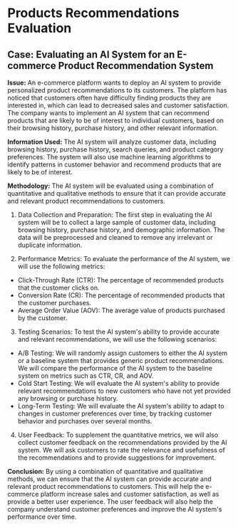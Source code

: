 # Products Recommendations Evaluation

## Case: Evaluating an AI System for an E-commerce Product Recommendation System

**Issue:** An e-commerce platform wants to deploy an AI system to provide personalized product recommendations to its customers. The platform has noticed that customers often have difficulty finding products they are interested in, which can lead to decreased sales and customer satisfaction. The company wants to implement an AI system that can recommend products that are likely to be of interest to individual customers, based on their browsing history, purchase history, and other relevant information.

**Information Used:** The AI system will analyze customer data, including browsing history, purchase history, search queries, and product category preferences. The system will also use machine learning algorithms to identify patterns in customer behavior and recommend products that are likely to be of interest.

**Methodology:** The AI system will be evaluated using a combination of quantitative and qualitative methods to ensure that it can provide accurate and relevant product recommendations to customers.

1.	Data Collection and Preparation: The first step in evaluating the AI system will be to collect a large sample of customer data, including browsing history, purchase history, and demographic information. The data will be preprocessed and cleaned to remove any irrelevant or duplicate information.

2.	Performance Metrics: To evaluate the performance of the AI system, we will use the following metrics:
- Click-Through Rate (CTR): The percentage of recommended products that the customer clicks on.
- Conversion Rate (CR): The percentage of recommended products that the customer purchases.
- Average Order Value (AOV): The average value of products purchased by the customer.
  
3.	Testing Scenarios: To test the AI system's ability to provide accurate and relevant recommendations, we will use the following scenarios:
- A/B Testing: We will randomly assign customers to either the AI system or a baseline system that provides generic product recommendations. We will compare the performance of the AI system to the baseline system on metrics such as CTR, CR, and AOV.
- Cold Start Testing: We will evaluate the AI system's ability to provide relevant recommendations to new customers who have not yet provided any browsing or purchase history.
- Long-Term Testing: We will evaluate the AI system's ability to adapt to changes in customer preferences over time, by tracking customer behavior and purchases over several months.

4.	User Feedback: To supplement the quantitative metrics, we will also collect customer feedback on the recommendations provided by the AI system. We will ask customers to rate the relevance and usefulness of the recommendations and to provide suggestions for improvement.


**Conclusion:** By using a combination of quantitative and qualitative methods, we can ensure that the AI system can provide accurate and relevant product recommendations to customers. This will help the e-commerce platform increase sales and customer satisfaction, as well as provide a better user experience. The user feedback will also help the company understand customer preferences and improve the AI system's performance over time.